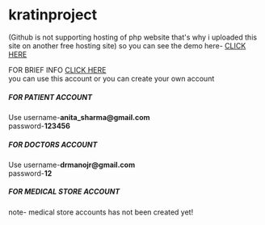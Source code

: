 # kratinproject

 (Github is not supporting hosting of php website that's why i uploaded this site on another free hosting site)
 so you can see the demo here-
 <a href="http://kratinproject.atwebpages.com/"> CLICK HERE</a>
 
 <p>FOR BRIEF INFO  <a href="http://kratinproject.atwebpages.com/KRATIN_PROJECT.pdf">CLICK HERE</a><br>
 you can use this account or you can create your own account</p>
 <h5>FOR PATIENT ACCOUNT</h5>
<p>Use username-<b>anita_sharma@gmail.com</b><br>password-<b>123456</b>
 
 <h5>FOR DOCTORS ACCOUNT</h5>
<p>Use username-<b>drmanojr@gmail.com</b><br>password-<b>12
</b>
 
 <h5>FOR MEDICAL STORE ACCOUNT</h5>
 <p> note- medical store accounts has not been created yet!</p>
 
